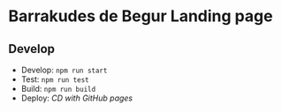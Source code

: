 # Barrakudes de Begur Landing page

## Develop

- Develop: `npm run start`
- Test: `npm run test`
- Build: `npm run build`
- Deploy: _CD with GitHub pages_
